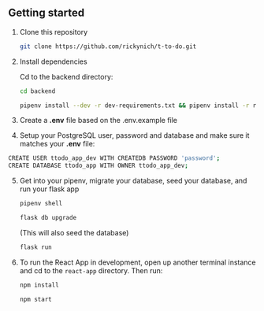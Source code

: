 
## Getting started

1. Clone this repository 

   ```bash
   git clone https://github.com/rickynich/t-to-do.git
   ```

2. Install dependencies

    Cd to the backend directory:
    ```bash
    cd backend 
    ```
    ```bash
    pipenv install --dev -r dev-requirements.txt && pipenv install -r requirements.txt
    ```

3. Create a **.env** file based on the .env.example file

4. Setup your PostgreSQL user, password and database and make sure it matches your **.env** file:

```bash
CREATE USER ttodo_app_dev WITH CREATEDB PASSWORD 'password';
CREATE DATABASE ttodo_app WITH OWNER ttodo_app_dev;
```

5. Get into your pipenv, migrate your database, seed your database, and run your flask app

   ```bash
   pipenv shell
   ```

   ```bash
   flask db upgrade
   ```
   (This will also seed the database)

   ```bash
   flask run
   ```

6. To run the React App in development, open up another terminal instance and cd to the `react-app` directory. Then run:

   ```bash
   npm install
   ```

   ```bash
   npm start
   ```



